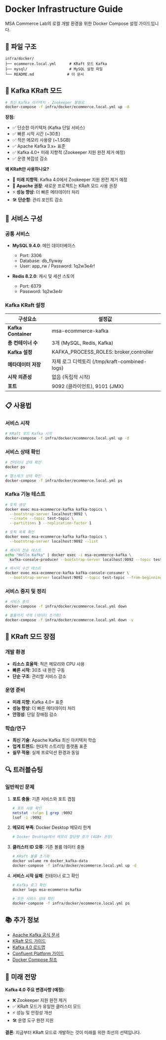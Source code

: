 # Docker Infrastructure Guide

MSA Commerce Lab의 로컬 개발 환경을 위한 Docker Compose 설정 가이드입니다.

## 📁 파일 구조

```
infra/docker/
├── ecommerce.local.yml      # KRaft 모드 Kafka
├── mysql/                   # MySQL 설정 파일
└── README.md               # 이 문서
```

## 🚀 Kafka KRaft 모드

```bash
# 최신 Kafka 아키텍처 - Zookeeper 불필요
docker-compose -f infra/docker/ecommerce.local.yml up -d
```

**장점:**

- ✅ 단순한 아키텍처 (Kafka 단일 서비스)
- ✅ 빠른 시작 시간 (~30초)
- ✅ 적은 메모리 사용량 (~1.5GB)
- ✅ Apache Kafka 3.x+ 표준
- ✅ Kafka 4.0+ 미래 지향적 (Zookeeper 지원 완전 제거 예정)
- ✅ 운영 복잡성 감소

**왜 KRaft만 사용하나요?**

- 🔮 **미래 지향적**: Kafka 4.0에서 Zookeeper 지원 완전 제거 예정
- 🎯 **Apache 권장**: 새로운 프로젝트는 KRaft 모드 사용 권장
- ⚡ **성능 향상**: 더 빠른 메타데이터 처리
- 🛠️ **단순함**: 관리 포인트 감소

## 🔧 서비스 구성

### 공통 서비스

- **MySQL 9.4.0**: 메인 데이터베이스
    - Port: 3306
    - Database: db_flyway
    - User: app_rw / Password: 1q2w3e4r!

- **Redis 8.2.0**: 캐시 및 세션 스토어
    - Port: 6379
    - Password: 1q2w3e4r

### Kafka KRaft 설정

| 구성요소                | 설정값                                    |
|---------------------|----------------------------------------|
| **Kafka Container** | msa-ecommerce-kafka                    |
| **총 컨테이너 수**        | 3개 (MySQL, Redis, Kafka)               |
| **Kafka 설정**        | KAFKA_PROCESS_ROLES: broker,controller |
| **메타데이터 저장**        | 자체 로그 디렉토리 (/tmp/kraft-combined-logs)  |
| **시작 의존성**          | 없음 (독립적 시작)                            |
| **포트**              | 9092 (클라이언트), 9101 (JMX)               |

## 📋 사용법

### 서비스 시작

```bash
# KRaft 모드 Kafka 시작
docker-compose -f infra/docker/ecommerce.local.yml up -d
```

### 서비스 상태 확인

```bash
# 컨테이너 상태 확인
docker ps

# 헬스체크 상태 확인
docker-compose -f infra/docker/ecommerce.local.yml ps
```

### Kafka 기능 테스트

```bash
# 토픽 생성
docker exec msa-ecommerce-kafka kafka-topics \
  --bootstrap-server localhost:9092 \
  --create --topic test-topic \
  --partitions 3 --replication-factor 1

# 토픽 목록 확인
docker exec msa-ecommerce-kafka kafka-topics \
  --bootstrap-server localhost:9092 --list

# 메시지 전송 테스트
echo "Hello Kafka" | docker exec -i msa-ecommerce-kafka \
  kafka-console-producer --bootstrap-server localhost:9092 --topic test-topic

# 메시지 수신 테스트
docker exec msa-ecommerce-kafka kafka-console-consumer \
  --bootstrap-server localhost:9092 --topic test-topic --from-beginning --timeout-ms 5000
```

### 서비스 중지 및 정리

```bash
# 서비스 중지
docker-compose -f infra/docker/ecommerce.local.yml down

# 볼륨까지 삭제 (데이터 초기화)
docker-compose -f infra/docker/ecommerce.local.yml down -v
```

## 🎯 KRaft 모드 장점

### 개발 환경

- **리소스 효율적**: 적은 메모리와 CPU 사용
- **빠른 시작**: 30초 내 완전 구동
- **단순 구조**: 관리할 서비스 감소

### 운영 준비

- **미래 지향**: Kafka 4.0+ 표준
- **성능 향상**: 더 빠른 메타데이터 처리
- **안정성**: 단일 장애점 감소

### 학습/연구

- **최신 기술**: Apache Kafka 최신 아키텍처 학습
- **업계 트렌드**: 현대적 스트리밍 플랫폼 표준
- **실무 적용**: 실제 프로덕션 환경과 동일

## 🔍 트러블슈팅

### 일반적인 문제

1. **포트 충돌**: 기존 서비스와 포트 겹침
   ```bash
   # 포트 사용 확인
   netstat -tulpn | grep :9092
   lsof -i :9092
   ```

2. **메모리 부족**: Docker Desktop 메모리 한계
   ```bash
   # Docker Desktop에서 메모리 할당량 증가 (4GB+ 권장)
   ```

3. **클러스터 ID 오류**: 기존 볼륨 데이터 충돌
   ```bash
   # KRaft 볼륨 초기화
   docker volume rm docker_kafka-data
   docker-compose -f infra/docker/ecommerce.local.yml up -d
   ```

4. **서비스 시작 실패**: 컨테이너 로그 확인
   ```bash
   # Kafka 로그 확인
   docker logs msa-ecommerce-kafka
   
   # 모든 서비스 상태 확인
   docker-compose -f infra/docker/ecommerce.local.yml ps
   ```

## 📚 추가 정보

- [Apache Kafka 공식 문서](https://kafka.apache.org/documentation/)
- [KRaft 모드 가이드](https://kafka.apache.org/documentation/#kraft)
- [Kafka 4.0 로드맵](https://cwiki.apache.org/confluence/display/KAFKA/KIP-833%3A+Mark+KRaft+as+Production+Ready)
- [Confluent Platform 가이드](https://docs.confluent.io/)
- [Docker Compose 참조](https://docs.docker.com/compose/)

## 🔮 미래 전망

**Kafka 4.0 주요 변경사항 (예정)**:

- ❌ Zookeeper 지원 완전 제거
- ✅ KRaft 모드가 유일한 클러스터 모드
- ⚡ 성능 및 안정성 개선
- 🛠️ 운영 도구 완전 지원

**결론**: 지금부터 KRaft 모드로 개발하는 것이 미래를 위한 최선의 선택입니다.

